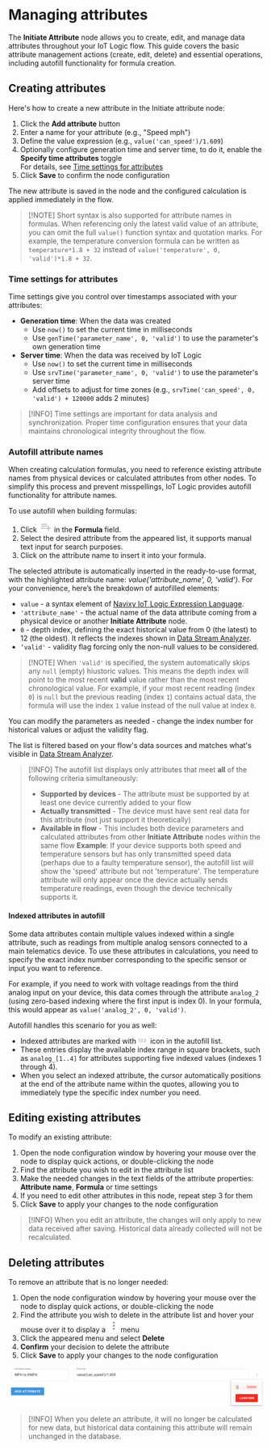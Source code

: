 # Managing attributes

The **Initiate Attribute** node allows you to create, edit, and manage data attributes throughout your IoT Logic flow. This guide covers the basic attribute management actions (create, edit, delete) and essential operations, including autofill functionality for formula creation.

## Creating attributes

Here's how to create a new attribute in the Initiate attribute node:

1. Click the **Add attribute** button
2. Enter a name for your attribute (e.g., "Speed mph")
3. Define the value expression (e.g., `value('can_speed')/1.609`)
4. Optionally configure generation time and server time, to do it, enable the **Specify time attributes** toggle\
   For details, see [Time settings for attributes](https://squaregps.atlassian.net/wiki/spaces/USERDOCSOLD/pages/3216933191/Managing+attributes#Time-settings-for-attributes)
5. Click **Save** to confirm the node configuration

The new attribute is saved in the node and the configured calculation is applied immediately in the flow.

> \[!NOTE] Short syntax is also supported for attribute names in formulas. When referencing only the latest valid value of an attribute, you can omit the full `value()` function syntax and quotation marks. For example, the temperature conversion formula can be written as `temperature*1.8 + 32` instead of `value('temperature', 0, 'valid')*1.8 + 32`.

### Time settings for attributes

Time settings give you control over timestamps associated with your attributes:

* **Generation time**: When the data was created
  * Use `now()` to set the current time in milliseconds
  * Use `genTime('parameter_name', 0, 'valid')` to use the parameter's own generation time
* **Server time**: When the data was received by IoT Logic
  * Use `now()` to set the current time in milliseconds
  * Use `srvTime('parameter_name', 0, 'valid')` to use the parameter's server time
  * Add offsets to adjust for time zones (e.g., `srvTime('can_speed', 0, 'valid') + 120000` adds 2 minutes)

> \[!INFO] Time settings are important for data analysis and synchronization. Proper time configuration ensures that your data maintains chronological integrity throughout the flow.

### Autofill attribute names

When creating calculation formulas, you need to reference existing attribute names from physical devices or calculated attributes from other nodes. To simplify this process and prevent misspellings, IoT Logic provides autofill functionality for attribute names.

To use autofill when building formulas:

1. Click ![image-20250605-130755.png](attachments/image-20250605-130755.png) in the **Formula** field.
2. Select the desired attribute from the appeared list, it supports manual text input for search purposes.
3. Click on the attribute name to insert it into your formula.

The selected attribute is automatically inserted in the ready-to-use format, with the highlighted attribute name: _value('attribute\_name', 0, ‘valid')_. For your convenience, here’s the breakdown of autofilled elements:

* `value` - a syntax element of [Navixy IoT Logic Expression Language](https://www.navixy.com/docs/iot-logic-api/technologies/navixy-iot-logic-expression-language).
* `'attribute_name'` - the actual name of the data attribute coming from a physical device or another **Initiate Attribute** node.
* `0` - depth index, defining the exact historical value from 0 (the latest) to 12 (the oldest). It reflects the indexes shown in [Data Stream Analyzer](https://squaregps.atlassian.net/wiki/spaces/USERDOCSOLD/pages/3037332703/Data+Stream+Analyzer?atlOrigin=eyJpIjoiNTlmZWQyNTk1MTY4NDI4NTg5NDhmOTE1NTY0NTMyODEiLCJwIjoiYyJ9).
* `‘valid'` - validity flag forcing only the non-null values to be considered.

> \[!NOTE] When `'valid'` is specified, the system automatically skips any `null` (empty) hiustoric values. This means the depth index will point to the most recent **valid** value rather than the most recent chronological value. For example, if your most recent reading (index `0`) is `null` but the previous reading (index `1`) contains actual data, the formula will use the index `1` value instead of the null value at index `0`.

You can modify the parameters as needed - change the index number for historical values or adjust the validity flag.

The list is filtered based on your flow's data sources and matches what's visible in [Data Stream Analyzer](https://squaregps.atlassian.net/wiki/spaces/USERDOCSOLD/pages/3037332703/Data+Stream+Analyzer?atlOrigin=eyJpIjoiYjBhMTVhOTkwM2NjNDdlM2JmNjE3NjdiZWVhNWIyMDIiLCJwIjoiYyJ9).

> \[!INFO] The autofill list displays only attributes that meet **all** of the following criteria simultaneously:
>
> * **Supported by devices** - The attribute must be supported by at least one device currently added to your flow
> * **Actually transmitted** - The device must have sent real data for this attribute (not just support it theoretically)
> * **Available in flow** - This includes both device parameters and calculated attributes from other **Initiate Attribute** nodes within the same flow **Example**: If your device supports both speed and temperature sensors but has only transmitted speed data (perhaps due to a faulty temperature sensor), the autofill list will show the 'speed' attribute but not 'temperature'. The temperature attribute will only appear once the device actually sends temperature readings, even though the device technically supports it.

#### Indexed attributes in autofill

Some data attributes contain multiple values indexed within a single attribute, such as readings from multiple analog sensors connected to a main telematics device. To use these attributes in calculations, you need to specify the exact index number corresponding to the specific sensor or input you want to reference.

For example, if you need to work with voltage readings from the third analog input on your device, this data comes through the attribute `analog_2` (using zero-based indexing where the first input is index 0). In your formula, this would appear as `value('analog_2', 0, 'valid')`.

Autofill handles this scenario for you as well:

* Indexed attributes are marked with![image-20250606-123725.png](attachments/image-20250606-123725.png) icon in the autofill list.
* These entries display the available index range in square brackets, such as `analog_[1..4]` for attributes supporting five indexed values (indexes 1 through 4).
* When you select an indexed attribute, the cursor automatically positions at the end of the attribute name within the quotes, allowing you to immediately type the specific index number you need.

## Editing existing attributes

To modify an existing attribute:

1. Open the node configuration window by hovering your mouse over the node to display quick actions, or double-clicking the node
2. Find the attribute you wish to edit in the attribute list
3. Make the needed changes in the text fields of the attribute properties: **Attribute name**, **Formula** or time settings
4. If you need to edit other attributes in this node, repeat step 3 for them
5. Click **Save** to apply your changes to the node configuration

> \[!INFO] When you edit an attribute, the changes will only apply to new data received after saving. Historical data already collected will not be recalculated.

## Deleting attributes

To remove an attribute that is no longer needed:

1. Open the node configuration window by hovering your mouse over the node to display quick actions, or double-clicking the node
2. Find the attribute you wish to delete in the attribute list and hover your mouse over it to display a ![image-20250402-101431.png](attachments/image-20250402-101431.png) menu
3. Click the appeared menu and select **Delete**
4. **Confirm** your decision to delete the attribute
5. Click **Save** to apply your changes to the node configuration

![Deleting attributes in the Initiate attribute node using the trash icon](attachments/image-20250402-102052.png)

> \[!INFO] When you delete an attribute, it will no longer be calculated for new data, but historical data containing this attribute will remain unchanged in the database.
